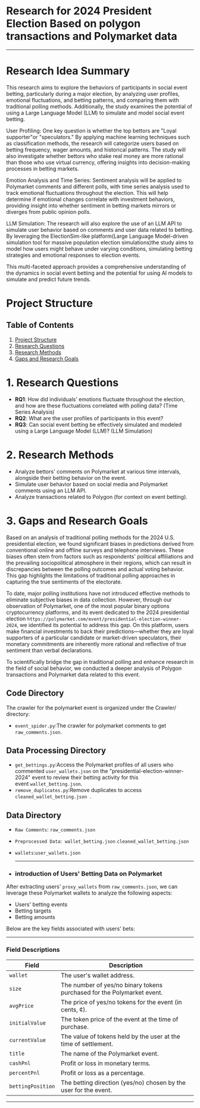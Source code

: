 # Research for 2024 President Election Based on polygon transactions and Polymarket data

----

# Research Idea Summary             

This research aims to explore the behaviors of participants in social event betting, particularly during a major election, by analyzing user profiles, emotional fluctuations, and betting patterns, and comparing them with traditional polling methods. Additionally, the study examines the potential of using a Large Language Model (LLM) to simulate and model social event betting.

User Profiling: One key question is whether the top bettors are "Loyal supporter"or "speculators." By applying machine learning techniques such as classification methods, the research will categorize users based on betting frequency, wager amounts, and historical patterns. The study will also investigate whether bettors who stake real money are more rational than those who use virtual currency, offering insights into decision-making processes in betting markets.

Emotion Analysis and Time Series: Sentiment analysis will be applied to Polymarket comments and different polls, with time series analysis used to track emotional fluctuations throughout the election. This will help determine if emotional changes correlate with investment behaviors, providing insight into whether sentiment in betting markets mirrors or diverges from public opinion polls.

LLM Simulation: The research will also explore the use of an LLM API to simulate user behavior based on comments and user data related to betting. By leveraging the ElectionSim-like platform(Large Language Model-driven simulation tool for massive population election simulations)the study aims to model how users might behave under varying conditions, simulating betting strategies and emotional responses to election events.

This multi-faceted approach provides a comprehensive understanding of the dynamics in social event betting and the potential for using AI models to simulate and predict future trends.

# Project Structure
## Table of Contents
1. [Project Structure](#project-structure)
2. [Research Questions](#research-questions)
3. [Research Methods](#research-methods)
4. [Gaps and Research Goals](#gaps-and-research-goals)


# 1. Research Questions

- **RQ1**: How did individuals' emotions fluctuate throughout the election, and how are these fluctuations correlated with polling data? (Time Series Analysis)
- **RQ2**: What are the user profiles of participants in this event?
- **RQ3**: Can social event betting be effectively simulated and modeled using a Large Language Model (LLM)? (LLM Simulation)

# 2. Research Methods

- Analyze bettors' comments on Polymarket at various time intervals, alongside their betting behavior on the event.
- Simulate user behavior based on social media and Polymarket comments using an LLM API.
- Analyze transactions related to Polygon (for context on event betting).

# 3. Gaps and Research Goals    

 
Based on an analysis of traditional polling methods for the 2024 U.S. presidential election, we found significant biases in predictions derived from conventional online and offline surveys and telephone interviews. These biases often stem from factors such as respondents' political affiliations and the prevailing sociopolitical atmosphere in their regions, which can result in discrepancies between the polling outcomes and actual voting behavior. This gap highlights the limitations of traditional polling approaches in capturing the true sentiments of the electorate.

To date, major polling institutions have not introduced effective methods to eliminate subjective biases in data collection. However, through our observation of Polymarket, one of the most popular binary options cryptocurrency platforms, and its event dedicated to the 2024 presidential election `https://polymarket.com/event/presidential-election-winner-2024`, we identified its potential to address this gap. On this platform, users make financial investments to back their predictions—whether they are loyal supporters of a particular candidate or market-driven speculators, their monetary commitments are inherently more rational and reflective of true sentiment than verbal declarations.

To scientifically bridge the gap in traditional polling and enhance research in the field of social behavior, we conducted a deeper analysis of Polygon transactions and Polymarket data related to this event.


## Code Directory
The crawler for the polymarket event is organized under the Crawler/ directory:

- `event_spider.py`:The crawler for polymarket comments to get `raw_comments.json`.
 
## Data Processing Directory
- `get_bettings.py`:Access the Polymarket profiles of all users who commented `user_wallets.json` on the "presidential-election-winner-2024" event to review their betting activity for this event `wallet_betting.json`. 
- `remove_duplicates.py`:Remove duplicates to access `cleaned_wallet_betting.json`  .    
## Data Directory        
- `Raw Comments`: `raw_comments.json`        
- `Preprocessed Data`:  `wallet_betting.json` `cleaned_wallet_betting.json` 
- `wallets`:`user_wallets.json`  


  
  ____
- ### introduction of Users' Betting Data on Polymarket


After extracting users' `proxy_wallets` from `raw_comments.json`, we can leverage these Polymarket wallets to analyze the following aspects:


- Users' betting events
- Betting targets
- Betting amounts

Below are the key fields associated with users' bets:

---

### **Field Descriptions**

| **Field**            | **Description**                                                                                     |
|-----------------------|-----------------------------------------------------------------------------------------------------|
| `wallet`             | The user's wallet address.                                                                          |
| `size`               | The number of yes/no binary tokens purchased for the Polymarket event.                              |
| `avgPrice`           | The price of yes/no tokens for the event (in cents, ¢).                                             |
| `initialValue`       | The token price of the event at the time of purchase.                                               |
| `currentValue`       | The value of tokens held by the user at the time of settlement.                                     |
| `title`              | The name of the Polymarket event.                                                                   |
| `cashPnl`            | Profit or loss in monetary terms.                                                                   |
| `percentPnl`         | Profit or loss as a percentage.                                                                     |
| `bettingPosition`    | The betting direction (yes/no) chosen by the user for the event.                                    |

---
